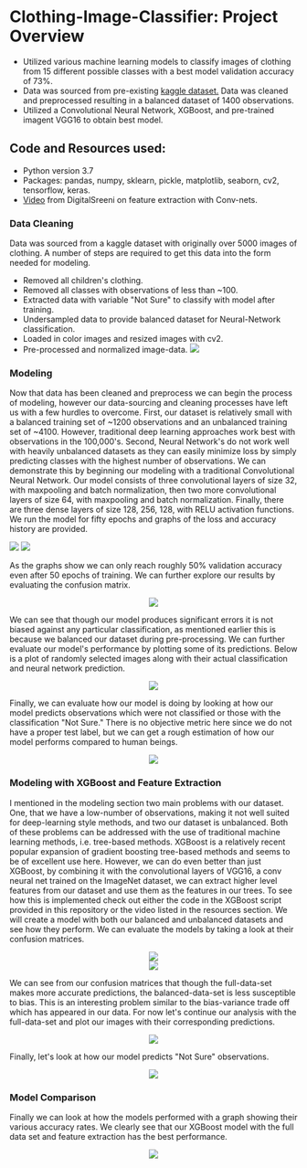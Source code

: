 # Clothing-Image-Classifier: Project Overview
- Utilized various machine learning models to classify images of clothing from 15 different possible classes with a best model validation accuracy of 73%. 
- Data was sourced from pre-existing [kaggle dataset.](https://www.kaggle.com/agrigorev/clothing-dataset-full) Data was cleaned and preprocessed resulting in a balanced dataset of 1400 observations. 
- Utilized a Convolutional Neural Network, XGBoost, and pre-trained imagent VGG16 to obtain best model. 

## Code and Resources used:
- Python version 3.7
- Packages: pandas, numpy, sklearn, pickle, matplotlib, seaborn, cv2, tensorflow, keras.
- [Video](https://www.youtube.com/watch?v=9GzfUzJeyi0&) from DigitalSreeni on feature extraction with Conv-nets.

### Data Cleaning 
Data was sourced from a kaggle dataset with originally over 5000 images of clothing. A number of steps are required to get this data into the form needed for modeling.
- Removed all children's clothing. 
- Removed all classes with observations of less than ~100.
- Extracted data with variable "Not Sure" to classify with model after training. 
- Undersampled data to provide balanced dataset for Neural-Network classification.
- Loaded in color images and resized images with cv2.
- Pre-processed and normalized image-data.
![](https://github.com/AdamSabol89/Clothing-Image-Classifier/blob/main/figures/data_comparison.png)

### Modeling 
Now that data has been cleaned and preprocess we can begin the process of modeling, however our data-sourcing and cleaning processes have left us with a few hurdles to overcome. First, our dataset is relatively small with a balanced training set of ~1200 observations and an unbalanced training set of ~4100. However, traditional deep learning approaches work best with observations in the 100,000's. Second, Neural Network's do not work well with heavily unbalanced datasets as they can easily minimize loss by simply predicting classes with the highest number of observations. We can demonstrate this by beginning our modeling with a traditional Convolutional Neural Network. Our model consists of three convolutional layers of size 32, with maxpooling and batch normalization, then two more convolutional layers of size 64, with maxpooling and batch normalization. Finally, there are three dense layers of size 128, 256, 128, with RELU activation functions. We run the model for fifty epochs and graphs of the loss and accuracy history are provided.

![](https://github.com/AdamSabol89/Clothing-Image-Classifier/blob/main/figures/Figure_4.png) ![](https://github.com/AdamSabol89/Clothing-Image-Classifier/blob/main/figures/Figure_5.png)

As the graphs show we can only reach roughly 50% validation accuracy even after 50 epochs of training. We can further explore our results by evaluating the confusion matrix. 

<div style="text-align:center"><img src="https://github.com/AdamSabol89/Clothing-Image-Classifier/blob/main/figures/Conv_Net_CM.png" /></div>

We can see that though our model produces significant errors it is not biased against any particular classification, as mentioned earlier this is because we balanced our dataset during pre-processing. We can further evaluate our model's performance by plotting some of its predictions. Below is a plot of randomly selected images along with their actual classification and neural network prediction.

<div style="text-align:center"><img src="https://github.com/AdamSabol89/Clothing-Image-Classifier/blob/main/figures/Conv_net_Preds.png" /></div>

Finally, we can evaluate how our model is doing by looking at how our model predicts observations which were not classified or those with the classification "Not Sure." There is no objective metric here since we do not have a proper test label, but we can get a rough estimation of how our model performs compared to human beings. 

<div style="text-align:center"><img src="https://github.com/AdamSabol89/Clothing-Image-Classifier/blob/main/figures/Conv_Net_ns_preds.png" /></div>

### Modeling with XGBoost and Feature Extraction
I mentioned in the modeling section two main problems with our dataset. One, that we have a low-number of observations, making it not well suited for deep-learning style methods, and two our dataset is unbalanced. Both of these problems can be addressed with the use of traditional machine learning methods, i.e. tree-based methods. XGBoost is a relatively recent popular expansion of gradient boosting tree-based methods and seems to be of excellent use here. However, we can do even better than just XGBoost, by combining it with the convolutional layers of VGG16, a conv neural net trained on the ImageNet dataset, we can extract higher level features from our dataset and use them as the features in our trees. To see how this is implemented check out either the code in the XGBoost script provided in this repository or the video listed in the resources section. We will create a model with both our balanced and unbalanced datasets and see how they perform. We can evaluate the models by taking a look at their confusion matrices.

<div style="text-align:center"><img src="https://github.com/AdamSabol89/Clothing-Image-Classifier/blob/main/figures/XGBoost_CM_Balanced.png" /></div>
<div style="text-align:center"><img src="https://github.com/AdamSabol89/Clothing-Image-Classifier/blob/main/figures/XGBoost_CM_full.png" /></div>

We can see from our confusion matrices that though the full-data-set makes more accurate predictions, the balanced-data-set is less susceptible to bias. This is an interesting problem similar to the bias-variance trade off which has appeared in our data. For now let's continue our analysis with the full-data-set and plot our images with their corresponding predictions. 

<div style="text-align:center"><img src="https://github.com/AdamSabol89/Clothing-Image-Classifier/blob/main/figures/xgboost_predictions.png" /></div>

Finally, let's look at how our model predicts "Not Sure" observations. 

<div style="text-align:center"><img src="https://github.com/AdamSabol89/Clothing-Image-Classifier/blob/main/figures/xgboost_ns_predictions.png" /></div>

### Model Comparison 
Finally we can look at how the models performed with a graph showing their various accuracy rates. We clearly see that our XGBoost model with the full data set and feature extraction has the best performance. 

<div style="text-align:center"><img src="https://github.com/AdamSabol89/Clothing-Image-Classifier/blob/main/figures/Figure_12.png" /></div>
